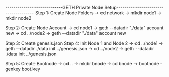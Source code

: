 ----------------------------GETH Private Node Setup-------------------------------------
Step 1: Create Node Folders
-> cd network
-> mkdir node1
-> mkdir node2

Step 2: Create Node Account
-> cd node1
-> geth --datadir "./data" account new
-> cd ../node2
-> geth --datadir "./data" account new

Step 3: Create genesis.json
Step 4: Init Node 1 and Node 2
-> cd ../node1
-> geth --datadir ./data init ../genesis.json
-> cd ../node2
-> geth --datadir ./data init ../genesis.json

Step 5: Create Bootnode
-> cd ..
-> mkdir bnode
-> cd bnode
-> bootnode -genkey boot.key
